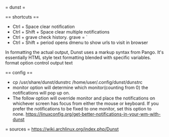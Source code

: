 = dunst =

== shortcuts ==
- Ctrl + Space
clear notification
- Ctrl + Shift + Space
clear multiple notifications
- Ctrl + grave
check history. grave = `
- Ctrl + Shift + period
opens dmenu to show urls to visit in browser


In formatting the actual output, Dunst uses a markup syntax from Pango. It's essentially HTML style text formatting blended with specific variables.
format option control output text

== config ==
- cp /usr/share/dunst/dunstrc /home/user/.config/dunst/dunstrc
- monitor option will determine which monitor(counting from 0) the notifications will pop up on.
- The follow option will override monitor and place the notifications on whichever screen has focus from either the mouse or keyboard. If you prefer the notifications to be fixed to one monitor, set this option to none.
https://linuxconfig.org/get-better-notifications-in-your-wm-with-dunst

= sources =
https://wiki.archlinux.org/index.php/Dunst
